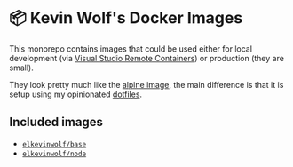 # 📦  Kevin Wolf's Docker Images

This monorepo contains images that could be used either for local development (via [Visual Studio Remote Containers](https://code.visualstudio.com/docs/remote/containers)) or production (they are small).

They look pretty much like the [alpine image](https://hub.docker.com/_/alpine), the main difference is that it is setup using my opinionated [dotfiles](https://github.com/elkevinwolf/dotfiles).

## Included images

- [`elkevinwolf/base`](./base)
- [`elkevinwolf/node`](./node)

